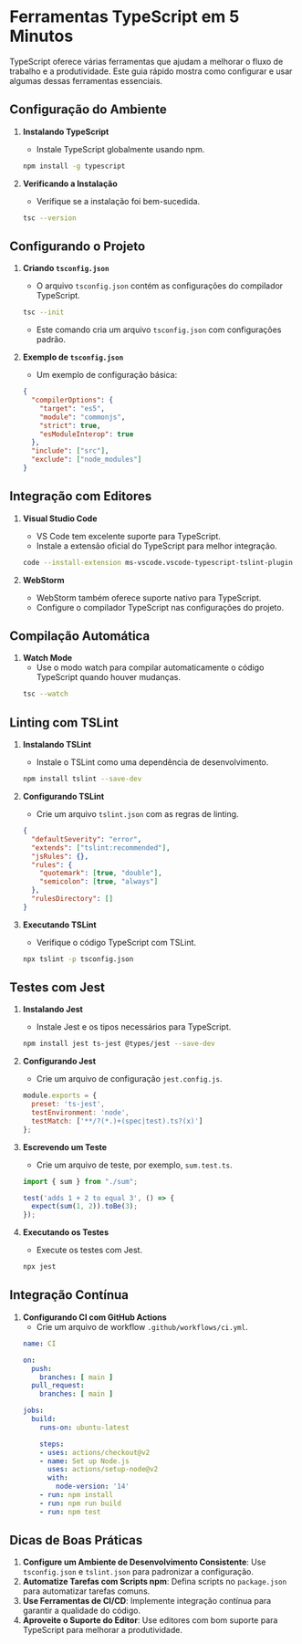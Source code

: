 
# Ferramentas TypeScript em 5 Minutos

TypeScript oferece várias ferramentas que ajudam a melhorar o fluxo de trabalho e a produtividade. Este guia rápido mostra como configurar e usar algumas dessas ferramentas essenciais.

## Configuração do Ambiente

1. **Instalando TypeScript**
   - Instale TypeScript globalmente usando npm.
   ```sh
   npm install -g typescript
   ```

2. **Verificando a Instalação**
   - Verifique se a instalação foi bem-sucedida.
   ```sh
   tsc --version
   ```

## Configurando o Projeto

1. **Criando `tsconfig.json`**
   - O arquivo `tsconfig.json` contém as configurações do compilador TypeScript.
   ```sh
   tsc --init
   ```
   - Este comando cria um arquivo `tsconfig.json` com configurações padrão.

2. **Exemplo de `tsconfig.json`**
   - Um exemplo de configuração básica:
   ```json
   {
     "compilerOptions": {
       "target": "es5",
       "module": "commonjs",
       "strict": true,
       "esModuleInterop": true
     },
     "include": ["src"],
     "exclude": ["node_modules"]
   }
   ```

## Integração com Editores

1. **Visual Studio Code**
   - VS Code tem excelente suporte para TypeScript.
   - Instale a extensão oficial do TypeScript para melhor integração.
   ```sh
   code --install-extension ms-vscode.vscode-typescript-tslint-plugin
   ```

2. **WebStorm**
   - WebStorm também oferece suporte nativo para TypeScript.
   - Configure o compilador TypeScript nas configurações do projeto.

## Compilação Automática

1. **Watch Mode**
   - Use o modo watch para compilar automaticamente o código TypeScript quando houver mudanças.
   ```sh
   tsc --watch
   ```

## Linting com TSLint

1. **Instalando TSLint**
   - Instale o TSLint como uma dependência de desenvolvimento.
   ```sh
   npm install tslint --save-dev
   ```

2. **Configurando TSLint**
   - Crie um arquivo `tslint.json` com as regras de linting.
   ```json
   {
     "defaultSeverity": "error",
     "extends": ["tslint:recommended"],
     "jsRules": {},
     "rules": {
       "quotemark": [true, "double"],
       "semicolon": [true, "always"]
     },
     "rulesDirectory": []
   }
   ```

3. **Executando TSLint**
   - Verifique o código TypeScript com TSLint.
   ```sh
   npx tslint -p tsconfig.json
   ```

## Testes com Jest

1. **Instalando Jest**
   - Instale Jest e os tipos necessários para TypeScript.
   ```sh
   npm install jest ts-jest @types/jest --save-dev
   ```

2. **Configurando Jest**
   - Crie um arquivo de configuração `jest.config.js`.
   ```javascript
   module.exports = {
     preset: 'ts-jest',
     testEnvironment: 'node',
     testMatch: ['**/?(*.)+(spec|test).ts?(x)']
   };
   ```

3. **Escrevendo um Teste**
   - Crie um arquivo de teste, por exemplo, `sum.test.ts`.
   ```typescript
   import { sum } from "./sum";

   test('adds 1 + 2 to equal 3', () => {
     expect(sum(1, 2)).toBe(3);
   });
   ```

4. **Executando os Testes**
   - Execute os testes com Jest.
   ```sh
   npx jest
   ```

## Integração Contínua

1. **Configurando CI com GitHub Actions**
   - Crie um arquivo de workflow `.github/workflows/ci.yml`.
   ```yaml
   name: CI

   on:
     push:
       branches: [ main ]
     pull_request:
       branches: [ main ]

   jobs:
     build:
       runs-on: ubuntu-latest

       steps:
       - uses: actions/checkout@v2
       - name: Set up Node.js
         uses: actions/setup-node@v2
         with:
           node-version: '14'
       - run: npm install
       - run: npm run build
       - run: npm test
   ```

## Dicas de Boas Práticas

1. **Configure um Ambiente de Desenvolvimento Consistente**: Use `tsconfig.json` e `tslint.json` para padronizar a configuração.
2. **Automatize Tarefas com Scripts npm**: Defina scripts no `package.json` para automatizar tarefas comuns.
3. **Use Ferramentas de CI/CD**: Implemente integração contínua para garantir a qualidade do código.
4. **Aproveite o Suporte do Editor**: Use editores com bom suporte para TypeScript para melhorar a produtividade.
